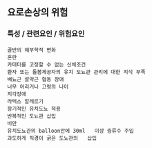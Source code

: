 ## 요로손상의 위험



### 특성 / 관련요인 / 위험요인

>   

    골반의 해부학적 변화
    혼란
    카테터를 고정할 수 없는 신체조건
    환자 또는 돌봄제공자의 유치 도뇨관 관리에 대한 지식 부족
    배뇨근 괄약근 협동 장애
    너무 어리거나 고령의 나이
    지각장애
    라텍스 알레르기
    장기적인 유치도뇨 적용
    반복적인 도뇨관 삽입
    비만
    유치도뇨관의 balloon안에 30ml   이상 증류수 주입
    과도하게 직경이 굵은 도뇨관의   삽입
